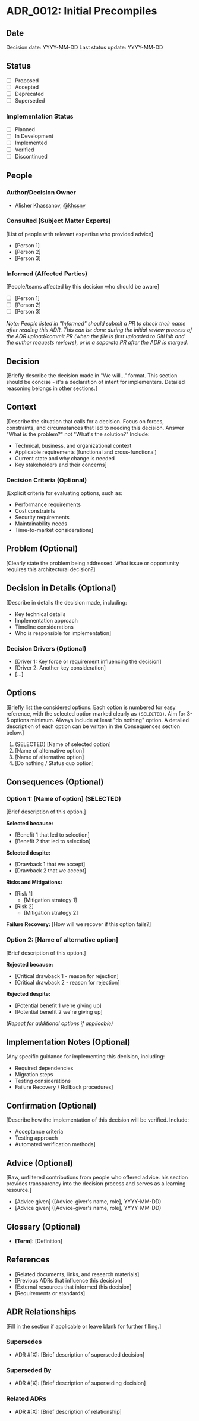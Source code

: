 # ADR_0012: Initial Precompiles

## Date

Decision date: YYYY-MM-DD
Last status update: YYYY-MM-DD

## Status

- [ ] Proposed
- [ ] Accepted
- [ ] Deprecated
- [ ] Superseded

### Implementation Status

- [ ] Planned
- [ ] In Development
- [ ] Implemented
- [ ] Verified
- [ ] Discontinued

## People

### Author/Decision Owner

- Alisher Khassanov, [@khssnv](https://github.com/khssnv)

### Consulted (Subject Matter Experts)

[List of people with relevant expertise who provided advice]

- [Person 1]
- [Person 2]
- [Person 3]

### Informed (Affected Parties)

[People/teams affected by this decision who should be aware]

- [ ] [Person 1]
- [ ] [Person 2]
- [ ] [Person 3]

*Note: People listed in "Informed" should submit a PR to check their name after reading this ADR. This can be done during the initial review process of the ADR upload/commit PR (when the file is first uploaded to GitHub and the author requests reviews), or in a separate PR after the ADR is merged.*

## Decision

[Briefly describe the decision made in "We will..." format. This section should be concise - it's a declaration of intent for implementers. Detailed reasoning belongs in other sections.]

## Context

[Describe the situation that calls for a decision. Focus on forces, constraints, and circumstances that led to needing this decision. Answer "What is the problem?" not "What's the solution?" Include:

- Technical, business, and organizational context
- Applicable requirements (functional and cross-functional)
- Current state and why change is needed
- Key stakeholders and their concerns]

### Decision Criteria (Optional)

[Explicit criteria for evaluating options, such as:

- Performance requirements
- Cost constraints
- Security requirements
- Maintainability needs
- Time-to-market considerations]

## Problem (Optional)

[Clearly state the problem being addressed. What issue or opportunity requires this architectural decision?]

## Decision in Details (Optional)

[Describe in details the decision made, including:

- Key technical details
- Implementation approach
- Timeline considerations
- Who is responsible for implementation]

### Decision Drivers (Optional)

- [Driver 1: Key force or requirement influencing the decision]
- [Driver 2: Another key consideration]
- [...]

## Options

[Briefly list the considered options. Each option is numbered for easy reference, with the selected option marked clearly as `(SELECTED)`. Aim for 3-5 options minimum. Always include at least "do nothing" option. A detailed description of each option can be written in the Consequences section below.]

1. (SELECTED) [Name of selected option]
2. [Name of alternative option]
3. [Name of alternative option]
4. [Do nothing / Status quo option]

## Consequences (Optional)

### Option 1: [Name of option] (SELECTED)

[Brief description of this option.]

**Selected because:**

- [Benefit 1 that led to selection]
- [Benefit 2 that led to selection]

**Selected despite:**

- [Drawback 1 that we accept]
- [Drawback 2 that we accept]

**Risks and Mitigations:**

- [Risk 1]
  - [Mitigation strategy 1]
- [Risk 2]
  - [Mitigation strategy 2]

**Failure Recovery:**
[How will we recover if this option fails?]

### Option 2: [Name of alternative option]

[Brief description of this option.]

**Rejected because:**

- [Critical drawback 1 - reason for rejection]
- [Critical drawback 2 - reason for rejection]

**Rejected despite:**

- [Potential benefit 1 we're giving up]
- [Potential benefit 2 we're giving up]

*(Repeat for additional options if applicable)*

## Implementation Notes (Optional)

[Any specific guidance for implementing this decision, including:

- Required dependencies
- Migration steps
- Testing considerations
- Failure Recovery / Rollback procedures]

## Confirmation (Optional)

[Describe how the implementation of this decision will be verified. Include:

- Acceptance criteria
- Testing approach
- Automated verification methods]

## Advice (Optional)

[Raw, unfiltered contributions from people who offered advice. his section provides transparency into the decision process and serves as a learning resource.]

- [Advice given] ([Advice-giver's name, role], YYYY-MM-DD)
- [Advice given] ([Advice-giver's name, role], YYYY-MM-DD)

## Glossary (Optional)

- **[Term]**: [Definition]

## References

- [Related documents, links, and research materials]
- [Previous ADRs that influence this decision]
- [External resources that informed this decision]
- [Requirements or standards]

## ADR Relationships

[Fill in the section if applicable or leave blank for further filling.]

### Supersedes

- ADR #[X]: [Brief description of superseded decision]

### Superseded By

- ADR #[X]: [Brief description of superseding decision]

### Related ADRs

- ADR #[X]: [Brief description of relationship]
